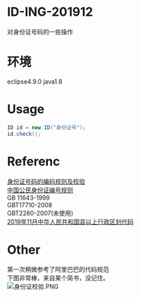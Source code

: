 # ID-ING-201912
对身份证号码的一些操作
# 环境
eclipse4.9.0 java1.8
# Usage
```Java
ID id = new ID("身份证号");
id.check();    
```
# Referenc
[身份证号码的编码规则及校验](https://www.jianshu.com/p/ead5b08e9839)</br>
[中国公民身份证编号规则](https://blog.csdn.net/yingms/article/details/53340532)</br>
GB 11643-1999</br>
GBT17710-2008</br>
GBT2260-2007(未使用)</br>
[2019年11月中华人民共和国县以上行政区划代码](http://www.mca.gov.cn/article/sj/xzqh/2019/2019/201912251506.html)</br>
# Other
第一次稍微参考了阿里巴巴的代码规范<br/>
下图非常棒，来自某个简书，没记住。<br/>
![身份证校验.PNG](https://i.loli.net/2020/08/01/DptCHZLW9E6fx1l.png)
